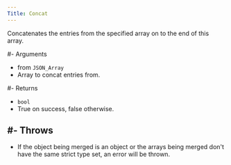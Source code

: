 ```yaml
---
Title: Concat
---
```


Concatenates the entries from the specified array on to the end of this array.

#- Arguments
- from `JSON_Array`
- Array to concat entries from.

#- Returns
- `bool`
- True on success, false otherwise.

#- Throws
- 
- If the object being merged is an object or the arrays being merged don't have the same strict type set, an error will be thrown.
